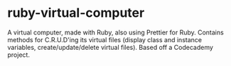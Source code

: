 # ruby-virtual-computer
A virtual computer, made with Ruby, also using Prettier for Ruby.
Contains methods for C.R.U.D'ing its virtual files (display class and instance variables, create/update/delete virtual files).
Based off a Codecademy project.
